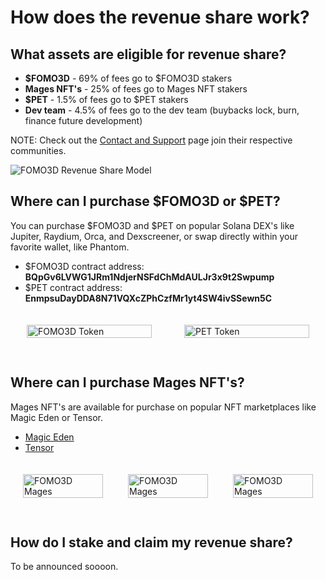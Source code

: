 # How does the revenue share work?

## What assets are eligible for revenue share?

- **$FOMO3D** - 69% of fees go to $FOMO3D stakers
- **Mages NFT's** - 25% of fees go to Mages NFT stakers
- **$PET** - 1.5% of fees go to $PET stakers
- **Dev team** - 4.5% of fees go to the dev team (buybacks lock, burn, finance future development)

NOTE: Check out the [Contact and Support](../contact-and-support) page join their respective communities.

![FOMO3D Revenue Share Model](/assets/info-rev-share-model.jpg)

## Where can I purchase $FOMO3D or $PET?

You can purchase $FOMO3D and $PET on popular Solana DEX's like Jupiter, Raydium, Orca, and Dexscreener, or swap directly within your favorite wallet, like Phantom.

- $FOMO3D contract address: **BQpGv6LVWG1JRm1NdjerNSFdChMdAULJr3x9t2Swpump**
- $PET contract address: **EnmpsuDayDDA8N71VQXcZPhCzfMr1yt4SW4ivSSewn5C**

<style>
  .flex--token-container {
    display: flex;
    justify-content: center;
    width: 100%;
    max-width: 100%;
    background: transparent;
    border: none;
  }
  .flex-token-cell {
    display: flex;
    flex-direction: column;
    align-items: center;
    width: 50%;
    padding: 20px;
    box-sizing: border-box;
  }
  .flex-token-cell img {
    max-width: 200px;
    width: 100%;
    margin-bottom: 10px;
  }
</style>
<div class="flex--token-container">
  <div class="flex-token-cell">
      <img src="/assets/tokens/icon-fomo3d.jpg" alt="FOMO3D Token">
  </div>
  <div class="flex-token-cell">
      <img src="/assets/tokens/icon-pet.jpg" alt="PET Token">
  </div>
</div>

## Where can I purchase Mages NFT's?

Mages NFT's are available for purchase on popular NFT marketplaces like Magic Eden or Tensor.

- [Magic Eden](https://magiceden.io/marketplace/mages)
- [Tensor](https://www.tensor.trade/trade/mages)

<style>
  .flex-container {
    display: flex;
    justify-content: space-around;
    width: 100%;
    max-width: 100%;
    background: transparent;
    border: none;
  }
  .flex-cell {
    display: flex;
    flex-direction: column;
    align-items: center;
    width: 33.33%;
    padding: 20px;
    box-sizing: border-box;
  }
  .flex-cell img {
    max-width: 200px;
    width: 100%;
    margin-bottom: 10px;
  }
</style>
<div class="flex-container">
  <div class="flex-cell">
      <img src="/assets/mages/mages65.png" alt="FOMO3D Mages">
  </div>
  <div class="flex-cell">
      <img src="/assets/mages/mages105.png" alt="FOMO3D Mages">
  </div>
    <div class="flex-cell">
      <img src="/assets/mages/mages190.png" alt="FOMO3D Mages">
  </div>
</div>

## How do I stake and claim my revenue share?

To be announced soooon.